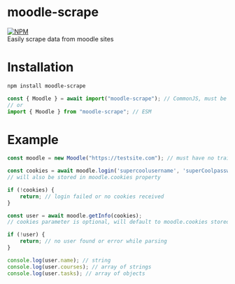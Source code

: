 # moodle-scrape
[![NPM](https://nodei.co/npm/moodle-scrape.png)](https://www.npmjs.com/package/moodle-scrape)<br>
Easily scrape data from moodle sites

# Installation
```sh
npm install moodle-scrape
```
```js
const { Moodle } = await import("moodle-scrape"); // CommonJS, must be in an async function
// or
import { Moodle } from "moodle-scrape"; // ESM
```

# Example
```js
const moodle = new Moodle("https://testsite.com"); // must have no trailing slash

const cookies = await moodle.login('supercoolusername', 'superCoolpassword123');
// will also be stored in moodle.cookies property

if (!cookies) {
	return; // login failed or no cookies received
}

const user = await moodle.getInfo(cookies);
// cookies parameter is optional, will default to moodle.cookies stored by .login()

if (!user) {
	return; // no user found or error while parsing
}

console.log(user.name); // string
console.log(user.courses); // array of strings
console.log(user.tasks); // array of objects